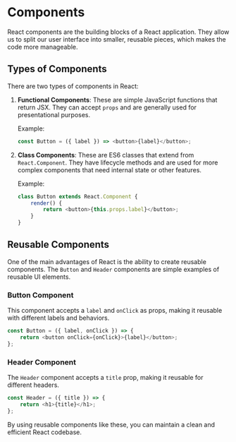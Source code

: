 
# Components

React components are the building blocks of a React application. They allow us to split our user interface into smaller, reusable pieces, which makes the code more manageable.

## Types of Components

There are two types of components in React:

1. **Functional Components**: These are simple JavaScript functions that return JSX. They can accept `props` and are generally used for presentational purposes.

   Example:
   ```javascript
   const Button = ({ label }) => <button>{label}</button>;
   ```

2. **Class Components**: These are ES6 classes that extend from `React.Component`. They have lifecycle methods and are used for more complex components that need internal state or other features.

   Example:
   ```javascript
   class Button extends React.Component {
       render() {
           return <button>{this.props.label}</button>;
       }
   }
   ```

## Reusable Components

One of the main advantages of React is the ability to create reusable components. The `Button` and `Header` components are simple examples of reusable UI elements.

### Button Component

This component accepts a `label` and `onClick` as props, making it reusable with different labels and behaviors.

```javascript
const Button = ({ label, onClick }) => {
    return <button onClick={onClick}>{label}</button>;
};
```

### Header Component

The `Header` component accepts a `title` prop, making it reusable for different headers.

```javascript
const Header = ({ title }) => {
    return <h1>{title}</h1>;
};
```

By using reusable components like these, you can maintain a clean and efficient React codebase.
